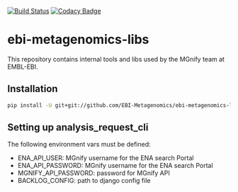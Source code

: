 [![Build Status](https://travis-ci.org/EBI-Metagenomics/ebi-metagenomics-libs.svg?branch=master)](https://travis-ci.org/EBI-Metagenomics/ebi-metagenomics-libs)
[![Codacy Badge](https://api.codacy.com/project/badge/Grade/b2c48cc9e87c48e8aa28ed9062387643)](https://www.codacy.com/app/mb1069/ebi-metagenomics-libs?utm_source=github.com&amp;utm_medium=referral&amp;utm_content=EBI-Metagenomics/ebi-metagenomics-libs&amp;utm_campaign=Badge_Grade)

# ebi-metagenomics-libs
This repository contains internal tools and libs used by the MGnify team at EMBL-EBI.

## Installation
```bash
pip install -U git+git://github.com/EBI-Metagenomics/ebi-metagenomics-libs.git@analysis-request-cli
```
## Setting up analysis_request_cli
The following environment vars must be defined:
* ENA_API_USER: MGnify username for the ENA search Portal
* ENA_API_PASSWORD: MGnify username for the ENA search Portal
* MGNIFY_API_PASSWORD: password for MGnify API
* BACKLOG_CONFIG: path to django config file
